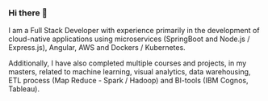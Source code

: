 ### Hi there 👋

I am a Full Stack Developer with experience primarily in the development of cloud-native applications using microservices (SpringBoot and Node.js / Express.js), Angular, AWS and Dockers / Kubernetes.

Additionally, I have also completed multiple courses and projects, in my masters, related to machine learning, visual analytics, data warehousing, ETL process (Map Reduce - Spark / Hadoop) and BI-tools (IBM Cognos, Tableau).
<!--
**sriram-ponangi/sriram-ponangi** is a ✨ _special_ ✨ repository because its `README.md` (this file) appears on your GitHub profile.

Here are some ideas to get you started:

- 🔭 I’m currently working on ...
- 🌱 I’m currently learning ...
- 👯 I’m looking to collaborate on ...
- 🤔 I’m looking for help with ...
- 💬 Ask me about ...
- 📫 How to reach me: ...
- 😄 Pronouns: ...
- ⚡ Fun fact: ...
-->
